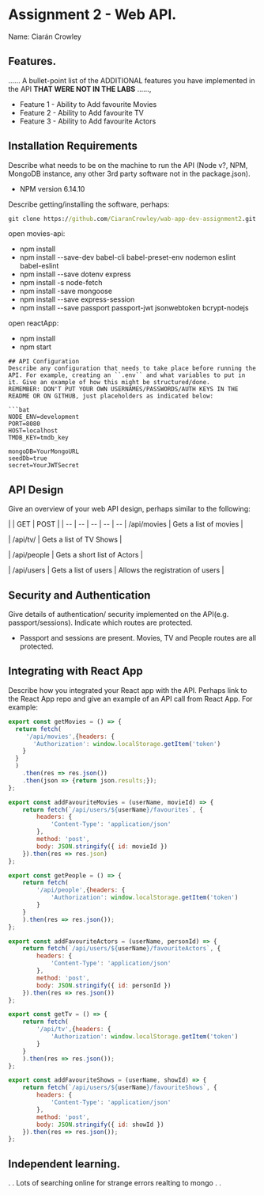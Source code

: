 # Assignment 2 - Web API.

Name: Ciarán Crowley

## Features.

...... A bullet-point list of the ADDITIONAL features you have implemented in the API **THAT WERE NOT IN THE LABS** ......,
 
 + Feature 1 - Ability to Add favourite Movies
 + Feature 2 - Ability to Add favourite TV
 + Feature 3 - Ability to Add favourite Actors

## Installation Requirements

Describe what needs to be on the machine to run the API (Node v?, NPM, MongoDB instance, any other 3rd party software not in the package.json). 
 +  NPM version 6.14.10

Describe getting/installing the software, perhaps:

```bat
git clone https://github.com/CiaranCrowley/wab-app-dev-assignment2.git
```

open movies-api:
 +  npm install
 +  npm install --save-dev babel-cli babel-preset-env nodemon eslint babel-eslint
 +  npm install --save dotenv express
 +  npm install -s node-fetch
 +  npm install -save mongoose
 +  npm install --save express-session
 +  npm install --save passport passport-jwt jsonwebtoken bcrypt-nodejs

open reactApp:
 +  npm install
 +  npm start
 ```
## API Configuration
Describe any configuration that needs to take place before running the API. For example, creating an ``.env`` and what variables to put in it. Give an example of how this might be structured/done.
REMEMBER: DON'T PUT YOUR OWN USERNAMES/PASSWORDS/AUTH KEYS IN THE README OR ON GITHUB, just placeholders as indicated below:

```bat
NODE_ENV=development
PORT=8080
HOST=localhost
TMDB_KEY=tmdb_key

mongoDB=YourMongoURL
seedDb=true
secret=YourJWTSecret
```


## API Design
Give an overview of your web API design, perhaps similar to the following: 

|  |  GET | POST |
| -- | -- | -- | -- | -- 
| /api/movies | Gets a list of movies |

| /api/tv/    | Gets a list of TV Shows | 

| /api/people | Gets a short list of Actors |

| /api/users  | Gets a list of users | Allows the registration of users |

## Security and Authentication
Give details of authentication/ security implemented on the API(e.g. passport/sessions). Indicate which routes are protected.
  + Passport and sessions are present.  Movies, TV and People routes are all protected.

## Integrating with React App

Describe how you integrated your React app with the API. Perhaps link to the React App repo and give an example of an API call from React App. For example: 

~~~Javascript
export const getMovies = () => {
  return fetch(
     '/api/movies',{headers: {
       'Authorization': window.localStorage.getItem('token')
    }
  }
  )
    .then(res => res.json())
    .then(json => {return json.results;});
};

export const addFavouriteMovies = (userName, movieId) => {
    return fetch(`/api/users/${userName}/favourites`, {
        headers: {
            'Content-Type': 'application/json'
        },
        method: 'post',
        body: JSON.stringify({ id: movieId })
    }).then(res => res.json)
};

export const getPeople = () => {
    return fetch(
        '/api/people',{headers: {
            'Authorization': window.localStorage.getItem('token')
        }
    }
    ).then(res => res.json());
};

export const addFavouriteActors = (userName, personId) => {
    return fetch(`/api/users/${userName}/favouriteActors`, {
        headers: {
            'Content-Type': 'application/json'
        },
        method: 'post',
        body: JSON.stringify({ id: personId })
    }).then(res => res.json())
};

export const getTv = () => {
    return fetch(
        '/api/tv',{headers: {
            'Authorization': window.localStorage.getItem('token')
        }
    }
    ).then(res => res.json());
};

export const addFavouriteShows = (userName, showId) => {
    return fetch(`/api/users/${userName}/favouriteShows`, {
        headers: {
            'Content-Type': 'application/json'
        },
        method: 'post',
        body: JSON.stringify({ id: showId })
    }).then(res => res.json());
};
~~~

## Independent learning.

. . Lots of searching online for strange errors realting to mongo . .  
